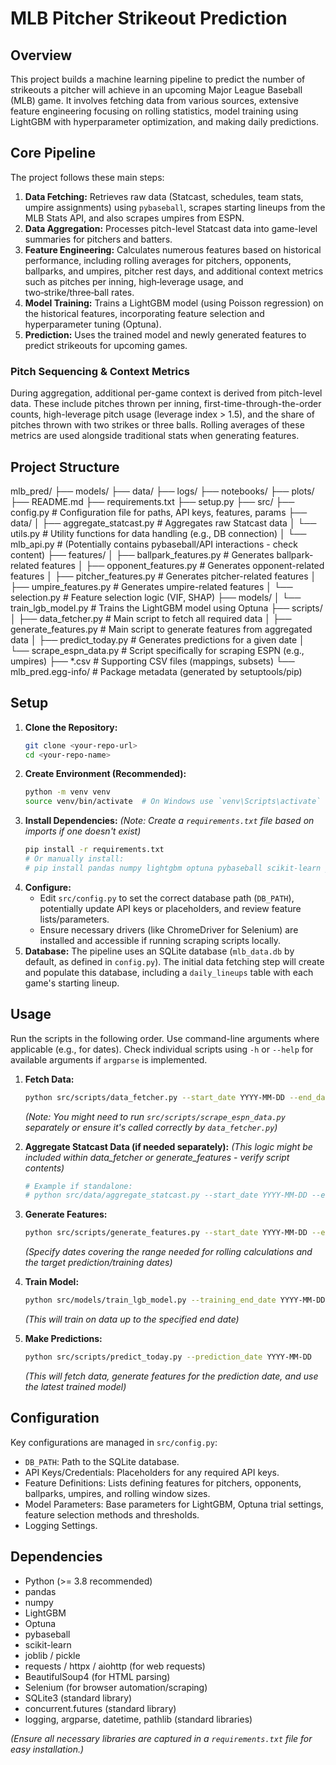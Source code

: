 # MLB Pitcher Strikeout Prediction

## Overview

This project builds a machine learning pipeline to predict the number of strikeouts a pitcher will achieve in an upcoming Major League Baseball (MLB) game. It involves fetching data from various sources, extensive feature engineering focusing on rolling statistics, model training using LightGBM with hyperparameter optimization, and making daily predictions.

## Core Pipeline

The project follows these main steps:

1.  **Data Fetching:** Retrieves raw data (Statcast, schedules, team stats, umpire assignments) using `pybaseball`, scrapes starting lineups from the MLB Stats API, and also scrapes umpires from ESPN.
2.  **Data Aggregation:** Processes pitch-level Statcast data into game-level summaries for pitchers and batters.
3.  **Feature Engineering:** Calculates numerous features based on historical performance, including rolling averages for pitchers, opponents, ballparks, and umpires, pitcher rest days, and additional context metrics such as pitches per inning, high‑leverage usage, and two‑strike/three‑ball rates.
4.  **Model Training:** Trains a LightGBM model (using Poisson regression) on the historical features, incorporating feature selection and hyperparameter tuning (Optuna).
5.  **Prediction:** Uses the trained model and newly generated features to predict strikeouts for upcoming games.

### Pitch Sequencing & Context Metrics

During aggregation, additional per-game context is derived from pitch-level data. These include pitches thrown per inning, first-time-through-the-order counts, high-leverage pitch usage (leverage index > 1.5), and the share of pitches thrown with two strikes or three balls. Rolling averages of these metrics are used alongside traditional stats when generating features.

## Project Structure
mlb_pred/
├── models/
├── data/
├── logs/
├── notebooks/
├── plots/
├── README.md
├── requirements.txt
├── setup.py
├── src/
    ├── config.py               # Configuration file for paths, API keys, features, params
    ├── data/
    │   ├── aggregate_statcast.py # Aggregates raw Statcast data
    │   └── utils.py            # Utility functions for data handling (e.g., DB connection)
    │   └── mlb_api.py          # (Potentially contains pybaseball/API interactions - check content)
    ├── features/
    │   ├── ballpark_features.py  # Generates ballpark-related features
    │   ├── opponent_features.py # Generates opponent-related features
    │   ├── pitcher_features.py  # Generates pitcher-related features
    │   ├── umpire_features.py   # Generates umpire-related features
    │   └── selection.py         # Feature selection logic (VIF, SHAP)
    ├── models/
    │   └── train_lgb_model.py   # Trains the LightGBM model using Optuna
    ├── scripts/
    │   ├── data_fetcher.py      # Main script to fetch all required data
    │   ├── generate_features.py # Main script to generate features from aggregated data
    │   ├── predict_today.py     # Generates predictions for a given date
    │   └── scrape_espn_data.py  # Script specifically for scraping ESPN (e.g., umpires)
    ├── *.csv                   # Supporting CSV files (mappings, subsets)
    └── mlb_pred.egg-info/      # Package metadata (generated by setuptools/pip)
## Setup

1.  **Clone the Repository:**
    ```bash
    git clone <your-repo-url>
    cd <your-repo-name>
    ```
2.  **Create Environment (Recommended):**
    ```bash
    python -m venv venv
    source venv/bin/activate  # On Windows use `venv\Scripts\activate`
    ```
3.  **Install Dependencies:**
    *(Note: Create a `requirements.txt` file based on imports if one doesn't exist)*
    ```bash
    pip install -r requirements.txt
    # Or manually install:
    # pip install pandas numpy lightgbm optuna pybaseball scikit-learn joblib requests beautifulsoup4 selenium aiohttp # Add others as needed
    ```
4.  **Configure:**
    * Edit `src/config.py` to set the correct database path (`DB_PATH`), potentially update API keys or placeholders, and review feature lists/parameters.
    * Ensure necessary drivers (like ChromeDriver for Selenium) are installed and accessible if running scraping scripts locally.
5.  **Database:** The pipeline uses an SQLite database (`mlb_data.db` by default, as defined in `config.py`). The initial data fetching step will create and populate this database, including a `daily_lineups` table with each game's starting lineup.

## Usage

Run the scripts in the following order. Use command-line arguments where applicable (e.g., for dates). Check individual scripts using `-h` or `--help` for available arguments if `argparse` is implemented.

1.  **Fetch Data:**
    ```bash
    python src/scripts/data_fetcher.py --start_date YYYY-MM-DD --end_date YYYY-MM-DD
    ```
    *(Note: You might need to run `src/scripts/scrape_espn_data.py` separately or ensure it's called correctly by `data_fetcher.py`)*

2.  **Aggregate Statcast Data (if needed separately):**
    *(This logic might be included within data_fetcher or generate_features - verify script contents)*
    ```bash
    # Example if standalone:
    # python src/data/aggregate_statcast.py --start_date YYYY-MM-DD --end_date YYYY-MM-DD
    ```

3.  **Generate Features:**
    ```bash
    python src/scripts/generate_features.py --start_date YYYY-MM-DD --end_date YYYY-MM-DD [--mode historical|prediction]
    ```
    *(Specify dates covering the range needed for rolling calculations and the target prediction/training dates)*

4.  **Train Model:**
    ```bash
    python src/models/train_lgb_model.py --training_end_date YYYY-MM-DD
    ```
    *(This will train on data up to the specified end date)*

5.  **Make Predictions:**
    ```bash
    python src/scripts/predict_today.py --prediction_date YYYY-MM-DD
    ```
    *(This will fetch data, generate features for the prediction date, and use the latest trained model)*

## Configuration

Key configurations are managed in `src/config.py`:

* `DB_PATH`: Path to the SQLite database.
* API Keys/Credentials: Placeholders for any required API keys.
* Feature Definitions: Lists defining features for pitchers, opponents, ballparks, umpires, and rolling window sizes.
* Model Parameters: Base parameters for LightGBM, Optuna trial settings, feature selection methods and thresholds.
* Logging Settings.

## Dependencies

* Python (>= 3.8 recommended)
* pandas
* numpy
* LightGBM
* Optuna
* pybaseball
* scikit-learn
* joblib / pickle
* requests / httpx / aiohttp (for web requests)
* BeautifulSoup4 (for HTML parsing)
* Selenium (for browser automation/scraping)
* SQLite3 (standard library)
* concurrent.futures (standard library)
* logging, argparse, datetime, pathlib (standard libraries)

*(Ensure all necessary libraries are captured in a `requirements.txt` file for easy installation.)*
